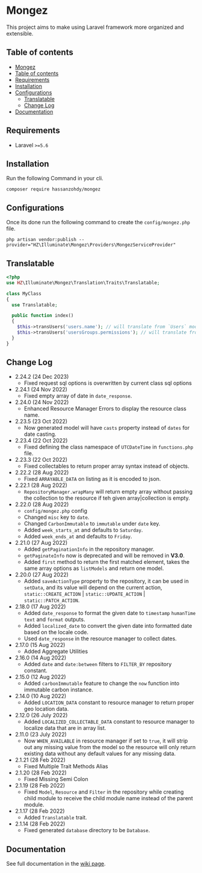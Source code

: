 ﻿# Mongez

This project aims to make using Laravel framework more organized and extensible.

## Table of contents

- [Mongez](#mongez)
- [Table of contents](#table-of-contents)
- [Requirements](#requirements)
- [Installation](#installation)
- [Configurations](#configurations)
  - [Translatable](#translatable)
  - [Change Log](#change-log)
- [Documentation](#documentation)

## Requirements

- Laravel `>=5.6`

## Installation

Run the following Command in your cli.

`composer require hassanzohdy/mongez`

## Configurations

Once its done run the following command to create the `config/mongez.php` file.

`php artisan vendor:publish --provider="HZ\Illuminate\Mongez\Providers\MongezServiceProvider"`

## Translatable

```php
<?php 
use HZ\Illuminate\Mongez\Translation\Traits\Translatable;

class MyClass 
{
  use Translatable;

  public function index()
  {
    $this->transUsers('users.name'); // will translate from `Users` module and `users` file and the keyword is `name
    $this->transUsers('usersGroups.permissions'); // will translate from `Users` module and `usersGroups` file and the keyword is `permissions
  }
}
```

## Change Log
- 2.24.2 (24 Dec 2023)
  - Fixed request sql options is overwritten by current class sql options
- 2.24.1 (24 Nov 2022)
  - Fixed empty array of date in `date_response`.
- 2.24.0 (24 Nov 2022)
  - Enhanced Resource Manager Errors to display the resource class name.
- 2.23.5 (23 Oct 2022)
  - Now generated model will have `casts` property instead of `dates` for date casting.
- 2.23.4 (22 Oct 2022)
  - Fixed defining the class namespace of `UTCDateTime` in `functions.php` file.
- 2.23.3 (22 Oct 2022)
  - Fixed collectables to return proper array syntax instead of objects.
- 2.22.2 (28 Aug 2022)
  - Fixed `ARRAYABLE_DATA` on listing as it is encoded to json.
- 2.22.1 (28 Aug 2022)
  - `RepositoryManager.wrapMany` will return empty array without passing the collection to the resource if teh given array|collection is empty.
- 2.22.0 (28 Aug 2022)
  - `config/mongez.php` config
  - Changed `misc` key to `date`.
  - Changed `CarbonImmutable` to `immutable` under `date` key.
  - Added `week_starts_at` and defaults to `Saturday`.
  - Added `week_ends_at` and defaults to `Friday`.
- 2.21.0 (27 Aug 2022)
  - Added `getPaginationInfo` in the repository manager.
  - `getPaginateInfo` now is deprecated and will be removed in **V3.0**.
  - Added `first` method to return the first matched element, takes the same array options as `listModels` and return one model.
- 2.20.0 (27 Aug 2022)
  - Added `saveActionType` property to the repository, it can be used in `setData`, and its value will depend on the current action, `static::CREATE_ACTION` | `static::UPDATE_ACTION` | `static::PATCH_ACTION`.
- 2.18.0 (17 Aug 2022)
  - Added `date_response` to format the given date to `timestamp` `humanTime` `text` and `format` outputs.
  - Added `localized_date` to convert the given date into formatted date based on the locale code.
  - Used `date_response` in the resource manager to collect dates.
- 2.17.0 (15 Aug 2022)
  - Added Aggregate Utilities
- 2.16.0 (14 Aug 2022)
  - Added `date` and `date:between` filters to `FILTER_BY` repository constant.
- 2.15.0 (12 Aug 2022)
  - Added `carbonImmutable` feature to change the `now` function into immutable carbon instance.
- 2.14.0 (10 Aug 2022)
  - Added `LOCATION_DATA` constant to resource manager to return proper geo location data.
- 2.12.0 (26 July 2022)
  - Added `LOCALIZED_COLLECTABLE_DATA` constant to resource manager to localize data that are in array list.
- 2.11.0 (23 July 2022)
  - Now `WHEN_AVAILABLE` in resource manager if set to `true`, it will strip out any missing value from the model so the resource will only return existing data without any default values for any missing data.
- 2.1.21 (28 Feb 2022)
  - Fixed Multiple Trait Methods Alias
- 2.1.20 (28 Feb 2022)
  - Fixed Missing Semi Colon
- 2.1.19 (28 Feb 2022)
  - Fixed `Model`, `Resource` and `Filter` in the repository while creating child module to receive the child module name instead of the parent module.
- 2.1.17 (28 Feb 2022)
  - Added `Translatable` trait.
- 2.1.14 (28 Feb 2022)
  - Fixed generated `database` directory to be `Database`.

## Documentation

See full documentation in the [wiki page](https://github.com/hassanzohdy/mongez/wiki).
